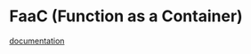 # FaaC (Function as a Container)

[documentation](https://donaldrich.gitlab.io/function-as-a-container)
